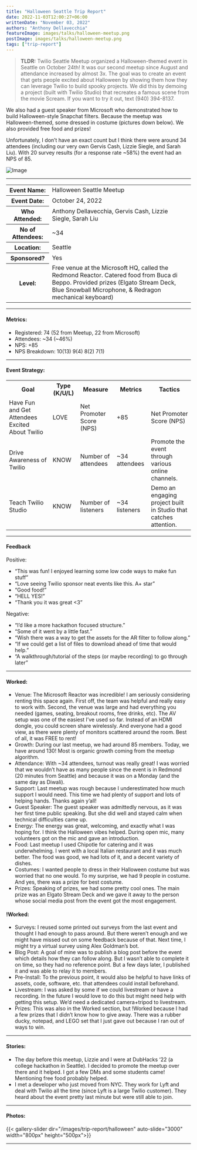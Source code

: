 ```yaml
---
title: "Halloween Seattle Trip Report"
date: 2022-11-03T12:00:27+06:00
writtenDate: "November 03, 2022"
authors: "Anthony Dellavecchia"
featureImage: images/talks/halloween-meetup.png
postImage: images/talks/halloween-meetup.png
tags: ["trip-report"]
---
```


> **TLDR:** Twilio Seattle Meetup organized a Halloween-themed event in Seattle on October 24th! It was our second meetup since August and attendance increased by almost 3x. The goal was to create an event that gets people excited about Halloween by showing them how they can leverage Twilio to build spooky projects. We did this by demoing a project (built with Twilio Studio) that recreates a famous scene from the movie Scream. If you want to try it out, text (940) 394-8137.

We also had a guest speaker from Microsoft who demonstrated how to build Halloween-style Snapchat filters. Because the meetup was Halloween-themed, some dressed in costume (pictures down below). We also provided free food and prizes!

Unfortunately, I don’t have an exact count but I think there were around 34 attendees (including our very own Gervis Cash, Lizzie Siegle, and Sarah Liu). With 20 survey results (for a response rate ~58%) the event had an NPS of 85.

![Image](/images/trip-report/halloween/halloween1.jpg)

---

<table>
  <tr>
    <th>Event Name:</th>
    <td>Halloween Seattle Meetup</td>
  </tr>
  <tr>
    <th>Event Date:</th>
    <td>October 24, 2022</td>
  </tr>
    <tr>
    <th>Who Attended:</th>
    <td>Anthony Dellavecchia, Gervis Cash, Lizzie Siegle, Sarah Liu</td>
  </tr>
      <tr>
    <th>No of Attendees:</th>
    <td>~34</td>
  </tr>
        <tr>
    <th>Location:</th>
    <td>Seattle</td>
  </tr>
          <tr>
    <th>Sponsored?</th>
    <td>Yes</td>
  </tr>
            <tr>
    <th>Level:</th>
    <td>Free venue at the Microsoft HQ, called the Redmond Reactor. Catered food from Buca di Beppo. Provided prizes (Elgato Stream Deck, Blue Snowball Microphone, & Redragon mechanical keyboard)</td>
  </tr>
</table>

---

#### Metrics:

- Registered: 74 (52 from Meetup, 22 from Microsoft)
- Attendees: ~34 (~46%)
- NPS: +85
- NPS Breakdown: 10(13) 9(4) 8(2) 7(1)

---

#### Event Strategy:

<table>
  <tr>
    <th>Goal</th>
    <th>Type (K/U/L)</th>
    <th>Measure</th>
    <th>Metrics</th>
    <th>Tactics</th>
  </tr>
  <tr>
    <td>Have Fun and Get Attendees Excited About Twilio</td>
    <td>LOVE</td>
    <td>Net Promoter Score (NPS)</td>
    <td>+85</td>
    <td>Net Promoter Score (NPS)</td>
  </tr>
  <tr>
    <td>Drive Awareness of Twilio</td>
    <td>KNOW</td>
    <td>Number of attendees</td>
    <td>~34 attendees</td>
    <td>Promote the event through various online channels.</td>
  </tr>
<tr>
    <td>Teach Twilio Studio</td>
    <td>KNOW</td>
    <td>Number of listeners</td>
    <td>~34 listeners</td>
    <td>Demo an engaging project built in Studio that catches attention.</td>
  </tr>
</table>

---

#### Feedback

Positive:
- “This was fun! I enjoyed learning some low code ways to make fun stuff”
- “Love seeing Twilio sponsor neat events like this. A+ star”
- “Good food!”
- “HELL YES!”
- “Thank you it was great <3”

Negative:
- “I’d like a more hackathon focused structure.”
- “Some of it went by a little fast.”
- “Wish there was a way to get the assets for the AR filter to follow along.”
- “If we could get a list of files to download ahead of time that would help.”
- “A walkthrough/tutorial of the steps (or maybe recording) to go through later”

---

#### Worked:
- Venue: The Microsoft Reactor was incredible! I am seriously considering renting this space again. First off, the team was helpful and really easy to work with. Second, the venue was large and had everything you needed (games, seating, breakout rooms, free drinks, etc). The AV setup was one of the easiest I’ve used so far. Instead of an HDMI dongle, you could screen share wirelessly. And everyone had a good view, as there were plenty of monitors scattered around the room. Best of all, it was FREE to rent!
- Growth: During our last meetup, we had around 85 members. Today, we have around 130! Most is organic growth coming from the meetup algorithm.
- Attendance: With ~34 attendees, turnout was really great! I was worried that we wouldn’t have as many people since the event is in Redmond (20 minutes from Seattle) and because it was on a Monday (and the same day as Diwali).
- Support: Last meetup was rough because I underestimated how much support I would need. This time we had plenty of support and lots of helping hands. Thanks again y’all!
- Guest Speaker: The guest speaker was admittedly nervous, as it was her first time public speaking. But she did well and stayed calm when technical difficulties came up.
- Energy: The energy was great, welcoming, and exactly what I was hoping for. I think the Halloween vibes helped. During open mic, many volunteers got on the mic and gave an introduction.
- Food: Last meetup I used Chipotle for catering and it was underwhelming. I went with a local Italian restaurant and it was much better. The food was good, we had lots of it, and a decent variety of dishes.
- Costumes: I wanted people to dress in their Halloween costume but was worried that no one would. To my surprise, we had 9 people in costume. And yes, there was a prize for best costume.
- Prizes: Speaking of prizes, we had some pretty cool ones. The main prize was an Elgato Stream Deck and we gave it away to the person whose social media post from the event got the most engagement.

#### !Worked:
- Surveys: I reused some printed out surveys from the last event and thought I had enough to pass around. But there weren’t enough and we might have missed out on some feedback because of that. Next time, I might try a virtual survey using Alex Goldman’s bot.
- Blog Post: A goal of mine was to publish a blog post before the event which details how they can follow along. But I wasn’t able to complete it on time, so they had no reference point. But a few days later, I published it and was able to relay it to members.
- Pre-Install: To the previous point, it would also be helpful to have links of assets, code, software, etc. that attendees could install beforehand.
- Livestream: I was asked by some if we could livestream or have a recording. In the future I would love to do this but might need help with getting this setup. We’d need a dedicated camera+tripod to livestream.
- Prizes: This was also in the Worked section, but !Worked because I had a few prizes that I didn’t know how to give away. There was a rubber ducky, notepad, and LEGO set that I just gave out because I ran out of ways to win.

---

#### Stories: 
- The day before this meetup, Lizzie and I were at DubHacks ‘22 (a college hackathon in Seattle). I decided to promote the meetup over there and it helped. I got a few DMs and some students came! Mentioning free food probably helped.
- I met a developer who just moved from NYC. They work for Lyft and deal with Twilio all the time (since Lyft is a large Twilio customer). They heard about the event pretty last minute but were still able to join.

---

#### Photos:

{{< gallery-slider dir="/images/trip-report/halloween" auto-slide="3000" width="800px" height="500px">}}


---